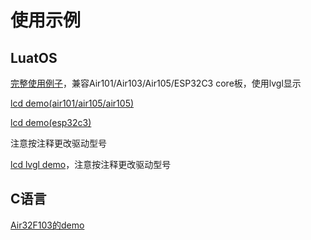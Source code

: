 # 使用示例

## LuatOS

[完整使用例子](https://gitee.com/openLuat/LuatOS/tree/master/script/turnkey/lcd-0.96-lvgl)，兼容Air101/Air103/Air105/ESP32C3 core板，使用lvgl显示

[lcd demo(air101/air105/air105)](https://gitee.com/openLuat/LuatOS/tree/master/demo/lcd)

[lcd demo(esp32c3)](https://gitee.com/openLuat/luatos-soc-idf5/tree/master/demo/lcd)

注意按注释更改驱动型号

[lcd lvgl demo](https://gitee.com/openLuat/LuatOS/tree/master/demo/lvgl)，注意按注释更改驱动型号

## C语言

[Air32F103的demo](https://gitee.com/openLuat/luatos-soc-air32f103/tree/master/ModuleDemo/SPI/SPI_Air10x_LCD)
